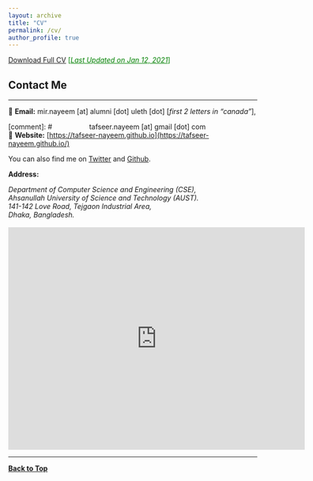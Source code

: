 ```yaml
---
layout: archive
title: "CV"
permalink: /cv/
author_profile: true
---
```


[Download Full CV](https://tafseer-nayeem.github.io/files/resume_tafseer.pdf) <span style ="color:Green"> [<ins>*Last Updated on Jan 12, 2021*</ins>] </span>

## Contact Me
-------------

📧 **Email:** mir.nayeem [at] alumni [dot] uleth [dot] [*first 2 letters in “canada”*], <br />

[comment]: # &nbsp; &nbsp; &nbsp; &nbsp; &nbsp; &nbsp; &nbsp; &nbsp; &nbsp; tafseer.nayeem [at] gmail [dot] com <br />
📒 **Website:** [https://tafseer-nayeem.github.io](https://tafseer-nayeem.github.io/) <br />

You can also find me on [Twitter](https://twitter.com/mtnayeem) and [Github](https://github.com/tafseer-nayeem).


**Address:**
<address>
Department of Computer Science and Engineering (CSE), <br /> 
Ahsanullah University of Science and Technology (AUST). <br /> 
141-142 Love Road, Tejgaon Industrial Area, <br />
Dhaka, Bangladesh. <br /> 
</address> 
<br /> 
<iframe src="https://www.google.com/maps/embed?pb=!1m18!1m12!1m3!1d3651.5375119530972!2d90.40462791445606!3d23.76386639417981!2m3!1f0!2f0!3f0!3m2!1i1024!2i768!4f13.1!3m3!1m2!1s0x3755c77decb5f845%3A0xc2eadd2f3b867792!2sAhsanullah%20University%20of%20Science%20and%20Technology!5e0!3m2!1sen!2sus!4v1584909327199!5m2!1sen!2sus" width="600" height="450" frameborder="0" style="border:0;" allowfullscreen="" aria-hidden="false" tabindex="0"></iframe>

----------------------------------------

[**Back to Top**](#)